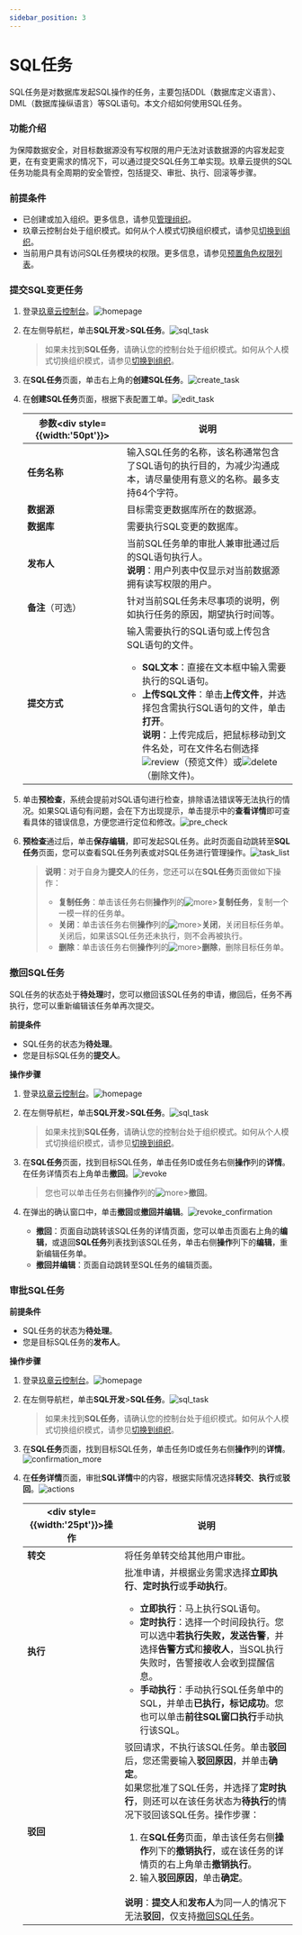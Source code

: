 ```yaml
---
sidebar_position: 3
---
```




# SQL任务

SQL任务是对数据库发起SQL操作的任务，主要包括DDL（数据库定义语言）、DML（数据库操纵语言）等SQL语句。本文介绍如何使用SQL任务。

### 功能介绍

为保障数据安全，对目标数据源没有写权限的用户无法对该数据源的内容发起变更，在有变更需求的情况下，可以通过提交SQL任务工单实现。玖章云提供的SQL任务功能具有全周期的安全管控，包括提交、审批、执行、回滚等步骤。

### 前提条件

* 已创建或加入组织。更多信息，请参见[管理组织](../account/manage_organization.md)。
* 玖章云控制台处于组织模式。如何从个人模式切换组织模式，请参见[切换到组织](../account/manage_organization.md#switch)。
* 当前用户具有访问SQL任务模块的权限。更多信息，请参见[预置角色权限列表](../account/manage_role.md#role_list)。

### 提交SQL变更任务

1. 登录[玖章云控制台](https://console.9z.cloud)。![homepage](./image/homepage.png)

2. 在左侧导航栏，单击**SQL开发**>**SQL任务**。![sql_task](./image/sql_task.png)

   > 如果未找到**SQL任务**，请确认您的控制台处于组织模式。如何从个人模式切换组织模式，请参见[切换到组织](../account/manage_organization.md#switch)。

3. 在**SQL任务**页面，单击右上角的**创建SQL任务**。![create_task](./image/create_task.png)

4. 在**创建SQL任务**页面，根据下表配置工单。![edit_task](./image/edit_task.png)

   | 参数<div style={{width:'50pt'}}></div> | 说明                                                         |
   | -------------------------------------- | ------------------------------------------------------------ |
   | **任务名称**                           | 输入SQL任务的名称，该名称通常包含了SQL语句的执行目的，为减少沟通成本，请尽量使用有意义的名称。最多支持64个字符。 |
   | **数据源**                             | 目标需变更数据库所在的数据源。                               |
   | **数据库**                             | 需要执行SQL变更的数据库。                                    |
   | **发布人**                             | 当前SQL任务单的审批人兼审批通过后的SQL语句执行人。<br />**说明**：用户列表中仅显示对当前数据源拥有读写权限的用户。 |
   | **备注**（可选）                       | 针对当前SQL任务未尽事项的说明，例如执行任务的原因，期望执行时间等。 |
   | **提交方式**                           | 输入需要执行的SQL语句或上传包含SQL语句的文件。<ul><li>**SQL文本**：直接在文本框中输入需要执行的SQL语句。</li><li>**上传SQL文件**：单击**上传文件**，并选择包含需执行SQL语句的文件，单击**打开**。<br />**说明**：上传完成后，把鼠标移动到文件名处，可在文件名右侧选择![review](./image/review.png)（预览文件）或![delete](./image/delete.png)（删除文件)。</li></ul> |

5. 单击**预检查**，系统会提前对SQL语句进行检查，排除语法错误等无法执行的情况。如果SQL语句有问题，会在下方出现提示，单击提示中的**查看详情**即可查看具体的错误信息，方便您进行定位和修改。![pre_check](./image/pre_check.png)

6. **预检查**通过后，单击**保存编辑**，即可发起SQL任务。此时页面自动跳转至**SQL任务**页面，您可以查看SQL任务列表或对SQL任务进行管理操作。![task_list](./image/task_list.png)

   > **说明**：对于自身为**提交人**的任务，您还可以在**SQL任务**页面做如下操作：
   >
   > * **复制任务**：单击该任务右侧**操作**列的![more](./image/more.png)>**复制任务**，复制一个一模一样的任务单。
   > * **关闭**：单击该任务右侧**操作**列的![more](./image/more.png)>**关闭**，关闭目标任务单。关闭后，如果该SQL任务还未执行，则不会再被执行。
   > * **删除**：单击该任务右侧**操作**列的![more](./image/more.png)>**删除**，删除目标任务单。

### <span id="revoke">撤回SQL任务</span>

SQL任务的状态处于**待处理**时，您可以撤回该SQL任务的申请，撤回后，任务不再执行，您可以重新编辑该任务单再次提交。

**前提条件**

- SQL任务的状态为**待处理**。
- 您是目标SQL任务的**提交人**。

**操作步骤**

1. 登录[玖章云控制台](https://console.9z.cloud)。![homepage](./image/homepage.png)

2. 在左侧导航栏，单击**SQL开发**>**SQL任务**。![sql_task](./image/sql_task.png)

   > 如果未找到**SQL任务**，请确认您的控制台处于组织模式。如何从个人模式切换组织模式，请参见[切换到组织](../account/manage_organization.md#switch)。

3. 在**SQL任务**页面，找到目标SQL任务，单击任务ID或任务右侧**操作**列的**详情**。在任务详情页右上角单击**撤回**。![revoke](./image/revoke.png)

   > 您也可以单击任务右侧**操作**列的![more](./image/more.png)>**撤回**。

4. 在弹出的确认窗口中，单击**撤回**或**撤回并编辑**。![revoke_confirmation](./image/revoke_confirmation.png)

   * **撤回**：页面自动跳转该SQL任务的详情页面，您可以单击页面右上角的**编辑**，或退回**SQL任务**列表找到该SQL任务，单击右侧**操作**列下的**编辑**，重新编辑任务单。
   * **撤回并编辑**：页面自动跳转至SQL任务的编辑页面。

### 审批SQL任务

**前提条件**

- SQL任务的状态为**待处理**。
- 您是目标SQL任务的**发布人**。

**操作步骤**

1. 登录[玖章云控制台](https://console.9z.cloud)。![homepage](./image/homepage.png)

2. 在左侧导航栏，单击**SQL开发**>**SQL任务**。![sql_task](./image/sql_task.png)

   > 如果未找到**SQL任务**，请确认您的控制台处于组织模式。如何从个人模式切换组织模式，请参见[切换到组织](../account/manage_organization.md#switch)。

3. 在**SQL任务**页面，找到目标SQL任务，单击任务ID或任务右侧**操作**列的**详情**。![confirmation_more](./image/confirmation_more.png)

4. 在**任务详情**页面，审批**SQL详情**中的内容，根据实际情况选择**转交**、**执行**或**驳回**。![actions](./image/actions.png)

   | <div style={{width:'25pt'}}></div>操作 | 说明                                                         |
   | -------------------------------------- | ------------------------------------------------------------ |
   | **转交**                               | 将任务单转交给其他用户审批。                                 |
   | **执行**                               | 批准申请，并根据业务需求选择**立即执行**、**定时执行**或**手动执行**。<ul><li>**立即执行**：马上执行SQL语句。</li><li>**定时执行**：选择一个时间段执行。您可以选中**若执行失败，发送告警**，并选择**告警方式**和**接收人**，当SQL执行失败时，告警接收人会收到提醒信息。<br /></li><li>**手动执行**：手动执行SQL任务单中的SQL，并单击**已执行，标记成功**。您也可以单击**前往SQL窗口执行**手动执行该SQL。</li></ul> |
   | **驳回**                               | 驳回请求，不执行该SQL任务。单击**驳回**后，您还需要输入**驳回原因**，并单击**确定**。<br />如果您批准了SQL任务，并选择了**定时执行**，则还可以在该任务状态为**待执行**的情况下驳回该SQL任务。操作步骤：<ol><li>在**SQL任务**页面，单击该任务右侧**操作**列下的**撤销执行**，或在该任务的详情页的右上角单击**撤销执行**。</li><li>输入**驳回原因**，单击**确定**。</li></ol><br />**说明**：**提交人**和**发布人**为同一人的情况下无法**驳回**，仅支持[撤回SQL任务](#revoke)。 |

